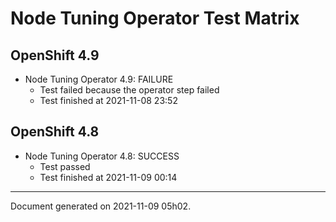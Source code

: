 
Node Tuning Operator Test Matrix
================================

OpenShift 4.9
-------------


* Node Tuning Operator 4.9: FAILURE
  - Test failed because the operator step failed
  - Test finished at 2021-11-08 23:52

OpenShift 4.8
-------------


* Node Tuning Operator 4.8: SUCCESS
  - Test passed
  - Test finished at 2021-11-09 00:14


---
Document generated on 2021-11-09 05h02.
